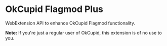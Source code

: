 OkCupid Flagmod Plus
====================

WebExtension API to enhance OkCupid Flagmod functionality.

**Note:** If you're just a regular user of OkCupid, this extension is of no use to you.
